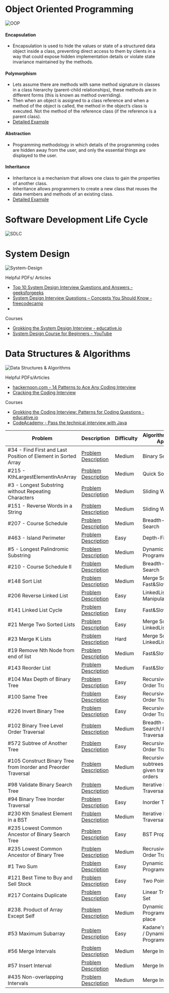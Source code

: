 

# Object Oriented Programming #
![OOP](./images/oop.png)

#### Encapsulation
- Encapsulation is used to hide the values or state of a structured data object inside a class, preventing direct access to them by clients in a way that could expose hidden implementation details or violate state invariance maintained by the methods.

#### Polymorphism
- Lets assume there are methods with same method signature in classes in a class hierarchy (parent-child relationships), these methods are in different forms (this is known as method overriding).
- Then when an object is assigned to a class reference and when a method of the object is called, the method in the object’s class is executed. Not the method of the reference class (if the reference is a parent class).
- [Detailed Example](https://medium.com/@shanikae/polymorphism-explained-simply-7294c8deeef7)
#### Abstraction
- Programming methodology in which details of the programming codes are hidden away from the user, and only the essential things are displayed to the user.

#### Inheritance
- Inheritance is a mechanism that allows one class to gain the properties of another class.
- Inheritance allows programmers to create a new class that reuses the data members and methods of an existing class.
- [Detailed Example](https://www.guru99.com/java-class-inheritance.html)

# Software Development Life Cycle # 
![SDLC](./images/sdlc.png)


# System Design #
![System-Design](./images/systemdesign.jpeg)

Helpful PDFs/ Articles
- [Top 10 System Design Interview Questions and Answers - geeksforgeeks](https://www.geeksforgeeks.org/top-10-system-design-interview-questions-and-answers/)
- [System Design Interview Questions – Concepts You Should Know - freecodecamp](https://www.freecodecamp.org/news/systems-design-for-interviews/)
- 
Courses
- [Grokking the System Design Interview - educative.io ](https://www.educative.io/courses/grokking-the-system-design-interview)
- [System Design Course for Beginners - YouTube](https://www.youtube.com/watch?v=MbjObHmDbZo)

# Data Structures & Algorithms # 
![Data Structures & Algorithms](./images/datastructuresalgorithms.png)

Helpful PDFs/Articles
- [hackernoon.com - 14 Patterns to Ace Any Coding Interview](https://hackernoon.com/14-patterns-to-ace-any-coding-interview-question-c5bb3357f6ed)
- [Cracking the Coding Interview](https://cin.ufpe.br/~fbma/Crack/Cracking%20the%20Coding%20Interview%20189%20Programming%20Questions%20and%20Solutions.pdf)

Courses
- [Grokking the Coding Interview: Patterns for Coding Questions - educative.io](https://www.educative.io/courses/grokking-the-coding-interview)
- [CodeAcademy - Pass the technical interview with Java](https://www.codecademy.com/learn/paths/pass-the-technical-interview-with-java)



 Problem | Description  | Difficulty | Algorithm/Strategy Applied | Solution
--- | --- | --- | --- | --- |
#34 - Find First and Last Position of Element in Sorted Array | [Problem Description](https://leetcode.com/problems/find-first-and-last-position-of-element-in-sorted-array/) | Medium | Binary Search |  [Java](https://github.com/idkburkes/Software-Engineering-Interview-Prep/blob/master/Solutions/Binary%20Search/FindFirstAndLastPositionOfElementInSortedArray.java) |
#215 - KthLargestElementInAnArray| [Problem Description](https://leetcode.com/problems/kth-largest-element-in-an-array/) | Medium | Quick Sort | [Java](https://github.com/idkburkes/Algorithm-Practice/blob/master/Solutions/QuickSort/KthLargestElementInAnArray.java)  |   
#3 - Longest Substring without Repeating Characters    |  [Problem Description](https://leetcode.com/problems/longest-substring-without-repeating-characters/) | Medium  | Sliding Window | [Java](https://github.com/idkburkes/Algorithm-Practice/blob/master/Solutions/Sliding%20Window/LongestSubstringWithoutRepeatingCharacter.java) |  
#151 - Reverse Words in a String | [Problem Description](https://leetcode.com/problems/reverse-words-in-a-string/) | Medium | Sliding Window | [Java](https://github.com/idkburkes/Algorithm-Practice/blob/master/Solutions/Sliding%20Window/ReverseWordsInAString.java) |
#207 - Course Schedule | [Problem Description](https://leetcode.com/problems/course-schedule/) | Medium | Breadth-First Search | [Java](https://github.com/idkburkes/Algorithm-Practice/blob/master/Solutions/Graph/CourseSchedule.java) | 
#463 - Island Perimeter | [Problem Description](https://leetcode.com/problems/island-perimeter/) | Easy | Depth-First Search | [Java](https://github.com/idkburkes/Algorithm-Practice/blob/master/Solutions/Graph/IslandPerimeter.java) | 
#5 - Longest Palindromic Substring | [Problem Description](https://leetcode.com/problems/longest-palindromic-substring/) | Medium | Dynamic Programming | [Java](https://github.com/idkburkes/Algorithm-Practice/blob/master/Solutions/Dynamic%20Programming/LongestPalindromicSubstring.java) |
#210 - Course Schedule II | [Problem Description](https://leetcode.com/problems/course-schedule-ii/) | Medium | Breadth-First Search | [Java](https://github.com/idkburkes/Algorithm-Practice/blob/master/Solutions/Graph/CourseSchedule2.java) |
#148 Sort List | [Problem Description](https://leetcode.com/problems/sort-list/) | Medium | Merge Sort / Fast&Slow Pointer | [Java](https://github.com/idkburkes/Algorithm-Practice/blob/master/Solutions/LinkedList/SortList.java) |
#206 Reverse Linked List | [Problem Description](https://leetcode.com/problems/reverse-linked-list/) | Easy | LinkedList Pointer Manipulation | [Java](https://github.com/idkburkes/Algorithm-Practice/blob/master/Solutions/LinkedList/ReverseLinkedList.java) |
#141 Linked List Cycle | [Problem Description](https://leetcode.com/problems/linked-list-cycle/) | Easy | Fast&Slow Pointer | [Java](https://github.com/idkburkes/Software-Engineering-Interview-Prep/blob/master/Solutions/LinkedList/LinkedListCycle.java) | 
#21 Merge Two Sorted Lists | [Problem Description](https://leetcode.com/problems/merge-two-sorted-lists/) | Easy | Merge Sort on LinkedList | [Java](https://github.com/idkburkes/Software-Engineering-Interview-Prep/blob/master/Solutions/LinkedList/MergeTwoSortedLists.java)
#23 Merge K Lists | [Problem Description](https://leetcode.com/problems/merge-k-sorted-lists/) | Hard | Merge Sort on LinkedList | [Java](https://github.com/idkburkes/Software-Engineering-Interview-Prep/blob/master/Solutions/LinkedList/MergeKLists.java)
#19 Remove Nth Node from end of list | [Problem Description](https://leetcode.com/problems/remove-nth-node-from-end-of-list/) | Medium | Fast&Slow Pointer | [Java](https://github.com/idkburkes/Software-Engineering-Interview-Prep/blob/master/Solutions/LinkedList/RemoveNthFromEnd.java) |
#143 Reorder List | [Problem Description](https://leetcode.com/problems/reorder-list/) | Medium | Fast&Slow Pointer | [Java](https://github.com/idkburkes/Software-Engineering-Interview-Prep/blob/master/Solutions/LinkedList/ReorderList.java) |
#104 Max Depth of Binary Tree | [Problem Description](https://leetcode.com/problems/maximum-depth-of-binary-tree/) | Easy | Recursive Pre-Order Traversal | [Java](https://github.com/idkburkes/Software-Engineering-Interview-Prep/blob/master/Solutions/Tree/MaxDepthOfBinaryTree.java) |
#100 Same Tree | [Problem Description](https://leetcode.com/problems/same-tree/) | Easy | Recursive Pre-Order Traversal | [Java](https://github.com/idkburkes/Software-Engineering-Wiki/blob/master/Solutions/Tree/SameTree.java) |
#226 Invert Binary Tree | [Problem Description](https://leetcode.com/problems/invert-binary-tree/) | Easy | Recursive Post-Order Traversal | [Java](https://github.com/idkburkes/Software-Engineering-Interview-Prep/blob/master/Solutions/Tree/InvertBinaryTree.java) |
#102 Binary Tree Level Order Traversal | [Problem Description](https://leetcode.com/problems/binary-tree-level-order-traversal/) | Medium | Breadth-First Search/ Post-Order Traversal | [Java](https://github.com/idkburkes/Software-Engineering-Interview-Prep/blob/master/Solutions/Tree/BinaryTreeLevelOrderTraversal.java) |
#572 Subtree of Another Tree | [Problem Description](https://leetcode.com/problems/subtree-of-another-tree/) | Easy | Recursive Pre-Order Traversal | [Java](https://github.com/idkburkes/Software-Engineering-Interview-Prep/blob/master/Solutions/Tree/SubtreeOfAnotherTree.java) |
#105 Construct Binary Tree from Inorder and Preorder Traversal | [Problem Description](https://leetcode.com/problems/construct-binary-tree-from-preorder-and-inorder-traversal/) | Medium | Recursively build subtrees based on given traversal orders | [Java](https://github.com/idkburkes/Software-Engineering-Interview-Prep/blob/master/Solutions/Tree/ConstructBinaryTreeFromPreorderAndInorderTraversal.java) |
#98 Validate Binary Search Tree | [Problem Description](https://leetcode.com/problems/validate-binary-search-tree/) | Medium | Iterative Inorder Traversal | [Java](https://github.com/idkburkes/Software-Engineering-Wiki/blob/master/Solutions/Tree/ValidateBinarySearchTree.java) |
#94 Binary Tree Inorder Traversal | [Problem Description](https://leetcode.com/problems/binary-tree-inorder-traversal/) | Easy | Inorder Traversal | [Java](https://github.com/idkburkes/Software-Engineering-Wiki/blob/master/Solutions/Tree/BinaryTreeInorderTraversal.java) |
#230 Kth Smallest Element in a BST | [Problem Description](https://leetcode.com/problems/kth-smallest-element-in-a-bst/) | Medium | Iterative Inorder Traversal | [Java](https://github.com/idkburkes/Software-Engineering-Wiki/blob/master/Solutions/Tree/KthSmallestElementInABST.java) |
#235 Lowest Common Ancestor of Binary Search Tree | [Problem Description](https://leetcode.com/problems/lowest-common-ancestor-of-a-binary-search-tree/) | Easy | BST Properties | [Java](https://github.com/idkburkes/Software-Engineering-Wiki/blob/master/Solutions/Tree/LowestCommonAncestorOfABinarySearchTree.java) |
#235 Lowest Common Ancestor of Binary Tree | [Problem Description](https://leetcode.com/problems/lowest-common-ancestor-of-a-binary-tree/) | Medium | Recrusive Pre-Order Traversal | [Java](https://github.com/idkburkes/Software-Engineering-Wiki/blob/master/Solutions/Tree/LowestCommonAncestorOfABinaryTree.java) |
#1 Two Sum | [Problem Description](https://leetcode.com/problems/two-sum/submissions/) | Easy | Dynamic Programming | [Java](https://github.com/idkburkes/Software-Engineering-Wiki/blob/master/Solutions/Arrays/TwoSum.java) |
#121 Best Time to Buy and Sell Stock | [Problem Description](https://leetcode.com/problems/best-time-to-buy-and-sell-stock/) | Easy | Two Pointers | [Java](https://github.com/idkburkes/Software-Engineering-Wiki/blob/master/Solutions/Arrays/BestTimeToBuyAndSellStock.java) | 
#217 Contains Duplicate | [Problem Description](https://leetcode.com/problems/contains-duplicate/) | Easy | Linear Traverse w/ Set | [Java](https://github.com/idkburkes/Software-Engineering-Wiki/blob/master/Solutions/Arrays/ContainsDuplicate.java) |
#238. Product of Array Except Self | [Problem Description](https://leetcode.com/problems/product-of-array-except-self/) | Medium | Dynamic Programming In-place | [Java](https://github.com/idkburkes/Software-Engineering-Wiki/blob/master/Solutions/Arrays/ProductExceptSelf.java)
#53 Maximum Subarray | [Problem Description](https://leetcode.com/problems/maximum-subarray/) | Easy | Kadane's Algorithm / Dynamic Programming | [Java](https://github.com/idkburkes/Software-Engineering-Wiki/blob/master/Solutions/Arrays/MaxSubarray.java) |
#56 Merge Intervals | [Problem Description](https://leetcode.com/problems/merge-intervals/) | Medium | Merge Intervals | [Java](https://github.com/idkburkes/Software-Engineering-Wiki/blob/master/Solutions/Intervals/MergeIntervals.java) |
#57 Insert Interval | [Problem Description](https://leetcode.com/problems/insert-interval/) | Medium | Merge Intervals | [Java](https://github.com/idkburkes/Software-Engineering-Wiki/blob/master/Solutions/Intervals/InsertInterval.java) |
#435 Non-overlapping Intervals | [Problem Description](https://leetcode.com/problems/non-overlapping-intervals/) | Medium | Merge Intervals | [Java](https://github.com/idkburkes/Software-Engineering-Wiki/blob/master/Solutions/Intervals/NonOverlappingIntervals.java) |
